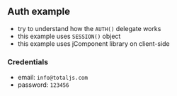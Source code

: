 ## Auth example

- try to understand how the `AUTH()` delegate works
- this example uses `SESSION()` object
- this example uses jComponent library on client-side

### Credentials

- email: `info@totaljs.com`
- password: `123456`